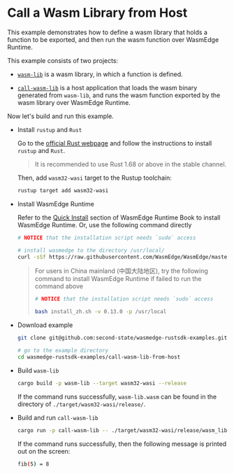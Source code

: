 # Call a Wasm Library from Host

This example demonstrates how to define a wasm library that holds a function to be exported, and then run the wasm function over WasmEdge Runtime.

This example consists of two projects:

- [`wasm-lib`](wasm-lib) is a wasm library, in which a function is defined.

- [`call-wasm-lib`](call-wasm-lib) is a host application that loads the wasm binary generated from `wasm-lib`, and runs the wasm function exported by the wasm library over WasmEdge Runtime.

Now let's build and run this example.

- Install `rustup` and `Rust`

  Go to the [official Rust webpage](https://www.rust-lang.org/tools/install) and follow the instructions to install `rustup` and `Rust`.

  > It is recommended to use Rust 1.68 or above in the stable channel.

  Then, add `wasm32-wasi` target to the Rustup toolchain:

  ```bash
  rustup target add wasm32-wasi
  ```

- Install WasmEdge Runtime

  Refer to the [Quick Install](https://wasmedge.org/book/en/quick_start/install.html#quick-install) section of WasmEdge Runtime Book to install WasmEdge Runtime. Or, use the following command directly

  ```bash
  # NOTICE that the installation script needs `sudo` access

  # install wasmedge to the directory /usr/local/
  curl -sSf https://raw.githubusercontent.com/WasmEdge/WasmEdge/master/utils/install.sh | bash -s -- -v 0.13.0 -p /usr/local
  ```

  > For users in China mainland (中国大陆地区), try the following command to install WasmEdge Runtime if failed to run the command above
  >
  > ```bash
  > # NOTICE that the installation script needs `sudo` access
  >
  > bash install_zh.sh -v 0.13.0 -p /usr/local
  > ```

- Download example

  ```bash
  git clone git@github.com:second-state/wasmedge-rustsdk-examples.git
  
  # go to the example directory
  cd wasmedge-rustsdk-examples/call-wasm-lib-from-host
  ```

- Build `wasm-lib`

  ```bash
  cargo build -p wasm-lib --target wasm32-wasi --release
  ```

  If the command runs successfully, `wasm-lib.wasm` can be found in the directory of `./target/wasm32-wasi/release/`.

- Build and run `call-wasm-lib`

  ```bash
  cargo run -p call-wasm-lib -- ./target/wasm32-wasi/release/wasm_lib.wasm 5
  ```

  If the command runs successfully, then the following message is printed out on the screen:

  ```bash
  fib(5) = 8
  ```
